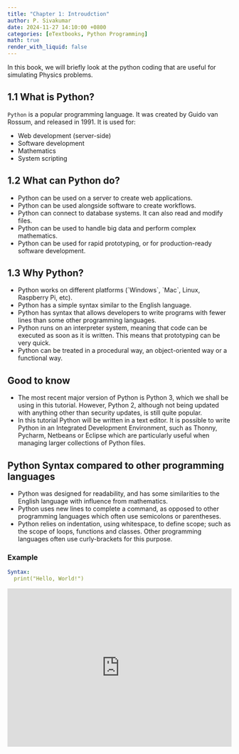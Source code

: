 ```yaml
---
title: "Chapter 1: Introudction"
author: P. Sivakumar
date: 2024-11-27 14:10:00 +0800
categories: [eTextbooks, Python Programming]
math: true
render_with_liquid: false
---
```



In this book, we will briefly look at the python coding that are useful for simulating Physics problems. 
## 1.1 What is Python?
`Python` is a popular programming language. It was created by Guido van Rossum, and released in 1991.
It is used for:
<ul>
  <li>Web development (server-side)</li>
  <li>Software development</li>
  <li>Mathematics</li>
  <li>System scripting</li>
</ul>


## 1.2 What can Python do?

<ul>
  <li>Python can be used on a server to create web applications.</li>
  <li>Python can be used alongside software to create workflows.</li>
  <li>Python can connect to database systems. It can also read and modify files.</li>
  <li>Python can be used to handle big data and perform complex mathematics.</li>
  <li>Python can be used for rapid prototyping, or for production-ready software development.</li>
</ul>

## 1.3 Why Python?

<ul>
  <li>Python works on different platforms (`Windows`, `Mac`, Linux, Raspberry Pi, etc).</li>
  <li>Python has a simple syntax similar to the English language.</li>
  <li>Python has syntax that allows developers to write programs with fewer lines than some other programming languages.</li>
  <li>Python runs on an interpreter system, meaning that code can be executed as soon as it is written. This means that prototyping can be very quick.</li>
  <li>Python can be treated in a procedural way, an object-oriented way or a functional way.</li>
</ul>

## Good to know

<ul>
  <li>The most recent major version of Python is Python 3, which we shall be using in this tutorial. However, Python 2, although not being updated with anything other than security updates, is still quite popular.</li>
  <li>In this tutorial Python will be written in a text editor. It is possible to write Python in an Integrated Development Environment, such as Thonny, Pycharm, Netbeans or Eclipse which are particularly useful when managing larger collections of Python files.</li>
 
</ul>

## Python Syntax compared to other programming languages

<ul>
  <li>Python was designed for readability, and has some similarities to the English language with influence from mathematics.</li>
  <li>Python uses new lines to complete a command, as opposed to other programming languages which often use semicolons or parentheses.</li>
  <li>Python relies on indentation, using whitespace, to define scope; such as the scope of loops, functions and classes. Other programming languages often use curly-brackets for this purpose.</li>
</ul>

### Example 

```yml
Syntax:
  print("Hello, World!")
```
<iframe src="https://trinket.io/embed/python/57becc7f99" width="100%" height="356" frameborder="0" marginwidth="0" marginheight="0" allowfullscreen></iframe>

<!-- [bootstrap-toc](https://afeld.github.io/bootstrap-toc/) 

```yml
toc:
  sidebar: left
```

-->

&nbsp;